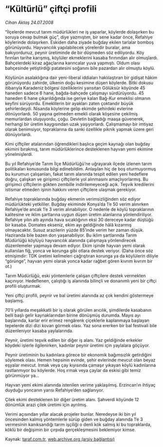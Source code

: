 # “Kültürlü” çiftçi profili

*Cihan Aktaş 24.07.2008*

<div class="yazi">
<p>“İlçelerde mevcut tarım müdürlükleri ne iş yaparlar, köylerde dolaşırken bu soruya cevap bulmak güç”, diye yazmıştım, bir sene kadar önce, Refahiye köylerinde dolaşırken. Eskiden daha ziyade buğday ekilen tarlalar bomboş görünüyordu. Hayvancılık yapılabilecek yörelerdir buralar, ama bakıyordunuz, peynir üretiminde de bir düşmeden söz ediliyordu. Köy fırınları tarihe karışmış, köylüler ekmeklerini kasaba fırınından alır olmuşlardı. Bahçelerdeki kiraz ağaçlarına karıncalar yuva yapmıştı. Oldum olası bahçesinde yetiştirdiği patatesini soğanını bile pazardan alır olmuştu köylü. </p>
<p>Köylünün asalaklığına dair yeni-liberal iddiaları haklılaştıran bir gidişat hâkim görünüyordu zahirde, ülkenin doğu kesimine düşen köylerde. Bitki dokusu itibarıyla Karadeniz bölgesi özelliklerini yansıtan Gölüksür köyünde 45 haneden sadece 6 hane, bağda-bahçede çalışmayı sürdürüyordu. 45 haneden 6 hane çıkarıldığında ise geriye kalan Bağ-Kur emeklisi olmanın keyfini sürüyordu. Emeklilerin bir ayakları zaten çoktandır büyük şehirlerdeydi. Nisanda köylerine gelip ekimde şehirdeki evlerine dönüyorlardı. 50 yaşına gelmeden emekli olarak köşesine çekilmiş memurlardan oluşuyordu, çoğu. Devletin bağladığı maaşa güvenerek, herhangi bir üretim kaygısından uzak yaşıyorlardı. Çalışmamayı bir imtiyaz olarak benimsiyor, topraklarına da sanki özellikle piknik yapmak üzere geri dönüyorlardı. </p>
<p>Kimi çiftçiler atalarından öğrendikleri başlıca geçim kaynağı olan buğday ekimini bırakmış, tarım müdürlüklerince desteklenen hayvan yemi ekimine yönelmişlerdi.</p>
<p>Bu yıl Refahiye’de Tarım İlçe Müdürlüğü’ne uğrayarak ilçede izlenen tarım politikaları konusunda bilgi edinebildim. Anlaşılan hiç de boş oturmuyormuş bu kurumun çalışanları, fakat tarım alanında tespit edilen yeni hedeflere doğru, çalışkan ve girişimci çiftçilerle yol alınmasını amaçlıyorlarmış. Bu girişimci çiftçilerin gökten zembille indirilemeyeceği açık. Teşvik kredilerini istismar etmeden işinin hakkını veren çiftçilere ulaşmak gerekiyor.</p>
<p>Refahiye topraklarında buğday ekmenin verimsizliğinden söz ediyor müdürlükteki yetkililer. Buğday ekiminde Konya’da 1’e 50 verim alınırken Refahiye’de ancak 1’e 3 verim alınabiliyor. O nedenle de köylü topraklarının kalitesine ve iklim şartlarına uygun düşen üretim alanlarına yönlendiriliyor. Refahiye yılın altı ayında hava sıcaklığının eksi 30 dereceye kadar düştüğü bir kasaba. Domates ekseniz, ekim ayı geldiğinde hâlâ kızarmış olmayacaktır. Susuz arazilerin yüzde 85’inde verim her zaman düşük. Haziranda bile bazen don yaşanabiliyor. Bu iklim şartlarında Tarım Müdürlüğü köylüyü hayvancılık alanında çalışmaya yönlendirecek düzenlemeler yapmaya devam ediyor. Ekim işinde hayvan yemi olarak kullanılan fiğ, yonca ve korunga gibi otlara destek veriyor. (Daha önce söz etmişimdir: TDK üretimi kelimeleri çağrıştıran korunga ya da köylülerin diliyle “görünge”, hayvan yemi olarak yonca kadar rağbet gören kıvrım kıvrım bir ot.)</p>
<p>Tarım Müdürlüğü, eski yöntemlerle çalışan çiftçilere destek vermekten kaçınıyor. Hedeflenen, çalıştığı iş alanında bilinçli ve donanımlı yeni bir çiftçi profili oluşturmak. </p>
<p>Yeni çiftçi profili, peynir ve bal üretimi alanında az çok kendini göstermeye başlamış. </p>
<p>70’li yıllarda meşakkatli bir iş olarak görülen arıcılık, şimdilerde kasabanın belli başlı gelir kaynaklarından birine dönüşmüş durumda. Mayıs ayı başlarında, karlar erir erimez rengârenk çiçeklerle kaplanmaya başlayan tepelerde dizi dizi kovan görmek olası. Yaz sona ererken bir bal festivali bile düzenleniyor kasaba yaylalarında. </p>
<p>Peynir, üretimi teşvik edilen bir diğer iş alanı. Yaz geldiğinde erkekler köydeki işlerle ilgilenirken, kadınlar peynir üretimi için yaylalara göçüyor. </p>
<p>Peynir üretiminin bu kadınlara görece bir ekonomik bağımsızlık getirdiğini söylemek olası. Hemen hepsinin evinde, şehir evlerinde mevcut olan beyaz eşyalar mevcut. Irmak veya çay kıyısında çamaşır yıkayan köylü kadınlarına rastlanmıyor bu köylerde. Hoş ırmak veya çaylar da eskisi gibi temiz görünmüyor ya…</p>
<p>Hayvan yemi ekimi alanında istenilen verime yaklaşılmış. Erzincan’ın ihtiyaç duyduğu yoncanın yarısı Refahiye’den sağlanıyor. </p>
<p>Çilek ekimi desteklenen bir diğer üretim alanı. Şahverdi köyünde 12 dönümlük arazi çilek üretimi için ayrılmış. </p>
<p>Verimi açısından yıllar alacak projeler bunlar. Neredeyse iki bin yıl öncesinden kalmış yöntemlerle sürüp giden ve buğday alanında 1’e 3 vermesinin kanıksandığı tarım işçiliği o denli kök salmış ki bu topraklarda, köklü bir değişimin bir çırpıda gerçekleşmesini beklemiyor kimse. </p>
<p></p></div>

Kaynak: [taraf.com.tr](http://www.taraf.com.tr:80/makale/1319.htm), [web.archive.org (arşiv bağlantısı)](http://web.archive.org/web/20100331114847/http://www.taraf.com.tr:80/makale/1319.htm)

